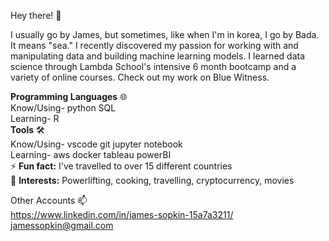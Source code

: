 Hey there! 👋

I usually go by James, but sometimes, like when I'm in korea, I go by Bada. It means "sea." I recently discovered my passion for working with and manipulating data and building machine learning models. I learned data science through Lambda School's intensive 6 month bootcamp and a variety of online courses. Check out my work on Blue Witness.

__Programming Languages__ 🌐<br/>
Know/Using- python SQL<br/>
Learning- R<br/>
__Tools__ 🛠️<br/>
Know/Using- vscode git jupyter notebook<br/>
Learning- aws docker tableau powerBI<br/>
⚡ __Fun fact:__ I've travelled to over 15 different countries<br/>
🌟 __Interests:__ Powerlifting, cooking, travelling, cryptocurrency, movies<br/>

Other Accounts 📫<br/>
https://www.linkedin.com/in/james-sopkin-15a7a3211/ <br/>
jamessopkin@gmail.com
